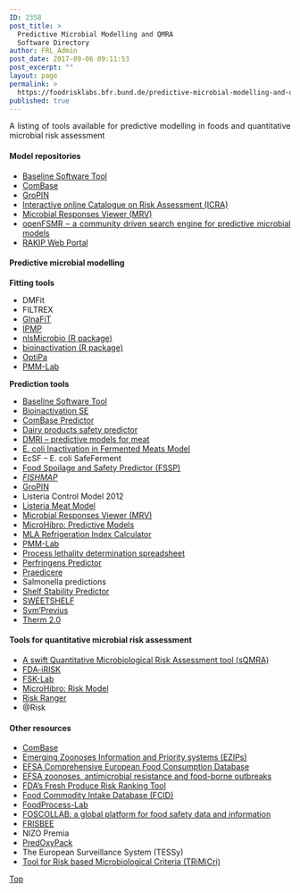 ```yaml
---
ID: 2358
post_title: >
  Predictive Microbial Modelling and QMRA
  Software Directory
author: FRL_Admin
post_date: 2017-09-06 09:11:53
post_excerpt: ""
layout: page
permalink: >
  https://foodrisklabs.bfr.bund.de/predictive-microbial-modelling-and-qmra-software-directory/
published: true
---
```

<p style="text-align: justify;">A listing of tools available for predictive modelling in foods and quantitative microbial risk assessment</p>

<h4 style="text-align: justify;">Model repositories</h4>
<ul style="text-align: justify;">
 	<li><a href="http://www.baselineapp.com/">Baseline Software Tool</a></li>
 	<li><a href="http://www.combase.cc/">ComBase</a></li>
 	<li><a href="http://www.aua.gr/psomas/gropin">GroPIN</a></li>
 	<li><a href="http://icra.foodrisk.org/">Interactive online Catalogue on Risk Assessment (ICRA)</a></li>
 	<li><a href="http://mrviewer.info/">Microbial Responses Viewer (MRV)</a></li>
 	<li><a href="https://sites.google.com/site/openfsmr/">openFSMR – a community driven search engine for predictive microbial models</a></li>
 	<li><a href="https://knime.bfrlab.de/com.knime.enterprise.server/#/RAKIP-Web-Portal/FSKX-Webportal-V2-Demonstrator&amp;user=RAKIP&amp;pw=RAKIP2017%21">RAKIP Web Portal</a></li>
</ul>
<h4 style="text-align: justify;">Predictive microbial modelling</h4>
<p style="text-align: justify;"><strong>Fitting tools</strong></p>

<ul style="text-align: justify;">
 	<li>DMFit</li>
 	<li>FILTREX</li>
 	<li><a href="http://frisbeetool.eu/GInaFit/What-is-GInaFiT.html">GInaFiT</a></li>
 	<li><a href="http://www.ars.usda.gov/Services/Docs.htm?docid=23355">IPMP</a></li>
 	<li><a href="http://cran.r-project.org/web/packages/nlsMicrobio/index.html">nlsMicrobio (R package)</a></li>
 	<li><a href="https://cran.r-project.org/web/packages/bioinactivation/vignettes/inactivation.html">bioinactivation (R package)</a></li>
 	<li><a href="http://www.optipa.be">OptiPa</a></li>
 	<li><a href="https://sourceforge.net/projects/pmmlab">PMM-Lab</a></li>
</ul>
<p style="text-align: justify;"><strong>Prediction tools</strong></p>

<ul style="text-align: justify;">
 	<li><a href="http://www.baselineapp.com/">Baseline Software Tool</a></li>
 	<li><a href="https://opada-upct.shinyapps.io/bioinactivation_SE/">Bioinactivation SE</a></li>
 	<li><a href="http://www.combase.cc">ComBase Predictor</a></li>
 	<li><a href="https://aqr.maisondulait.fr/">Dairy products safety predictor</a></li>
 	<li><a href="http://dmripredict.dk/">DMRI – predictive models for meat</a></li>
 	<li><a href="http://www.foodsafetycentre.com.au/fermenter.php">E. coli Inactivation in Fermented Meats Model</a></li>
 	<li>EcSF – E. coli SafeFerment</li>
 	<li><a href="http://fssp.food.dtu.dk/">Food Spoilage and Safety Predictor (FSSP)</a></li>
 	<li><a href="http://www.azti.es/producto/fishmap/"><em>FISHMAP</em></a></li>
 	<li><a href="http://www.aua.gr/psomas/gropin">GroPIN</a></li>
 	<li>Listeria Control Model 2012</li>
 	<li><a href="http://www.cpmf2.be/software.php">Listeria Meat Model</a></li>
 	<li><a href="http://mrviewer.info/">Microbial Responses Viewer (MRV)</a></li>
 	<li><a href="http://www.microhibro.com/">MicroHibro: Predictive Models</a></li>
 	<li><a href="http://www.foodsafetycentre.com.au/refrigerationindex.php">MLA Refrigeration Index Calculator</a></li>
 	<li><a href="https://sourceforge.net/projects/pmmlab">PMM-Lab</a></li>
 	<li><a href="http://www.amif.org/process-lethality">Process lethality determination spreadsheet</a></li>
 	<li><a href="http://www.combase.cc">Perfringens Predictor</a></li>
 	<li><a href="http://praedicere.uniud.it/">Praedicere</a></li>
 	<li>Salmonella predictions</li>
 	<li><a href="http://www.meathaccp.wisc.edu/ST_calc.html">Shelf Stability Predictor</a></li>
 	<li><a href="http://www.cpmf2.be/software.php">SWEETSHELF</a></li>
 	<li><a href="http://www.symprevius.org/">Sym’Previus</a></li>
 	<li><a href="http://www.meathaccp.wisc.edu/pathogen_modeling/therm.html">Therm 2.0</a></li>
</ul>
<h4 style="text-align: justify;">Tools for quantitative microbial risk assessment</h4>
<ul style="text-align: justify;">
 	<li><a href="http://foodrisk.org/exclusives/sqmra/">A swift Quantitative Microbiological Risk Assessment tool (sQMRA)</a></li>
 	<li><a href="http://foodrisk.org/exclusives/fda-irisk-a-comparative-risk-assessment-tool/">FDA-iRISK</a></li>
 	<li><a href="https://foodrisklabs.bfr.bund.de/fsk-lab/">FSK-Lab</a></li>
 	<li><a href="http://www.microhibro.com/">MicroHibro: Risk Model</a></li>
 	<li><a href="http://www.foodsafetycentre.com.au/riskranger.php">Risk Ranger</a></li>
 	<li>@Risk</li>
</ul>
<h4 style="text-align: justify;">Other resources</h4>
<ul style="text-align: justify;">
 	<li><a href="http://www.combase.cc/">ComBase</a></li>
 	<li><a href="http://ezips.rivm.nl/">Emerging Zoonoses Information and Priority systems (EZIPs)</a></li>
 	<li><a href="http://www.efsa.europa.eu/en/datexfoodcdb/datexfooddb.htm">EFSA Comprehensive European Food Consumption Database</a></li>
 	<li><a href="http://www.efsa.europa.eu/en/zoonosesscdocs/zoonosescomsumrep.htm">EFSA zoonoses, antimicrobial resistance and food-borne outbreaks</a></li>
 	<li><a href="http://foodrisk.org/exclusives/RRT/">FDA’s Fresh Produce Risk Ranking Tool</a></li>
 	<li><a href="http://fcid.foodrisk.org/">Food Commodity Intake Database (FCID)</a></li>
 	<li><a href="https://sourceforge.net/projects/foodprocesslab/">FoodProcess-Lab</a></li>
 	<li><a href="http://www.who.int/foodsafety/foscollab/en/">FOSCOLLAB: a global platform for food safety data and information </a></li>
 	<li><a href="http://frisbee-wp2.chemeng.ntua.gr/coldchaindb">FRISBEE</a></li>
 	<li>NIZO Premia</li>
 	<li><a href="http://www.predoxypack.com/">PredOxyPack</a></li>
 	<li>The European Surveillance System (TESSy)</li>
 	<li><a href="http://tools.food.dtu.dk/trimicri">Tool for Risk based Microbiological Criteria (TRiMiCri)</a></li>
</ul>
<p style="text-align: justify;"><a href="https://foodrisklabs.bfr.bund.de/microbial-modeling-exchange-wiki/#Top">Top</a></p>